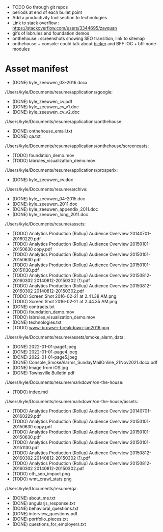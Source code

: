 * TODO Go through git repos
* periods at end of each bullet point
* Add a productivity tool section to technologies
* Link to stack overflow : https://stackoverflow.com/users/3344695/zayquan
* gifs of labrules and foundation demos
* onthehouse : screenshots showing SEO transition, link to sitemap
* onthehouse + console: could talk about [bicker](https://github.com/consoleau/bicker) and BFF IOC + bff-node-modules 

# Asset manifest

* (DONE) kyle_zeeuwen_03-2016.docx

/Users/kyle/Documents/resume/applications/google:
* (DONE) kyle_zeeuwen_cv.pdf
* (DONE) kyle_zeeuwen_cv_v1.doc
* (DONE) kyle_zeeuwen_cv_v2.doc

/Users/kyle/Documents/resume/applications/onthehouse:
* (DONE) onthehouse_email.txt
* (DONE) qa.txt

/Users/kyle/Documents/resume/applications/onthehouse/screencasts:
* (TODO) foundation_demo.mov
* (TODO) labrules_visualization_demo.mov

/Users/kyle/Documents/resume/applications/prosperix:
* (DONE) kyle_zeeuwen_cv.doc

/Users/kyle/Documents/resume/archive:
* (DONE) kyle_zeeuwen_04-2015.doc
* (DONE) kyle_zeeuwen_2011.doc
* (DONE) kyle_zeeuwen_appendix_2011.doc
* (DONE) kyle_zeeuwen_long_2011.doc

/Users/kyle/Documents/resume/assets:
* (TODO) Analytics Production (Rollup) Audience Overview 20140701-20160229.pdf
* (TODO) Analytics Production (Rollup) Audience Overview 20150101-20150630 copy.pdf
* (TODO) Analytics Production (Rollup) Audience Overview 20150101-20150630.pdf
* (TODO) Analytics Production (Rollup) Audience Overview 20150101-20151130.pdf
* (TODO) Analytics Production (Rollup) Audience Overview 20150812-20160302 20140812-20150302 (1).pdf
* (TODO) Analytics Production (Rollup) Audience Overview 20150812-20160302 20140812-20150302.pdf
* (TODO) Screen Shot 2016-02-21 at 2.41.38 AM.png
* (TODO) Screen Shot 2016-02-21 at 2.44.35 AM.png
* (DONE) contracts.txt
* (TODO) foundation_demo.mov
* (TODO) labrules_visualization_demo.mov
* (DONE) technologies.txt
* (TODO) www-browser-breakdown-jan2016.png

/Users/kyle/Documents/resume/assets/smoke_alarm_data:
* (DONE) 2022-01-01-page1.jpeg
* (DONE) 2022-01-01-page4.jpeg
* (DONE) 2022-01-01-page5.jpeg
* (DONE) Console_SmokeAlarms_SundayMailOnline_21Nov2021.docx.pdf
* (DONE) Image from iOS.jpg
* (DONE) Townsville Bulletin.pdf

/Users/kyle/Documents/resume/markdown/on-the-house:
* (TODO) index.md

/Users/kyle/Documents/resume/markdown/on-the-house/assets:
* (TODO) Analytics Production (Rollup) Audience Overview 20140701-20160229.pdf
* (TODO) Analytics Production (Rollup) Audience Overview 20150101-20150630 copy.pdf
* (TODO) Analytics Production (Rollup) Audience Overview 20150101-20150630.pdf
* (TODO) Analytics Production (Rollup) Audience Overview 20150101-20151130.pdf
* (TODO) Analytics Production (Rollup) Audience Overview 20150812-20160302 20140812-20150302 (1).pdf
* (TODO) Analytics Production (Rollup) Audience Overview 20150812-20160302 20140812-20150302.pdf
* (TODO) oth_seo_impact.png
* (TODO) wmt_crawl_stats.png

/Users/kyle/Documents/resume/qa:
* (DONE) about_me.txt
* (DONE) angularjs_response.txt
* (DONE) behavioral_questions.txt
* (DONE) interview_questions.pdf
* (DONE) portfolio_pieces.txt
* (DONE) questions_for_employers.txt

